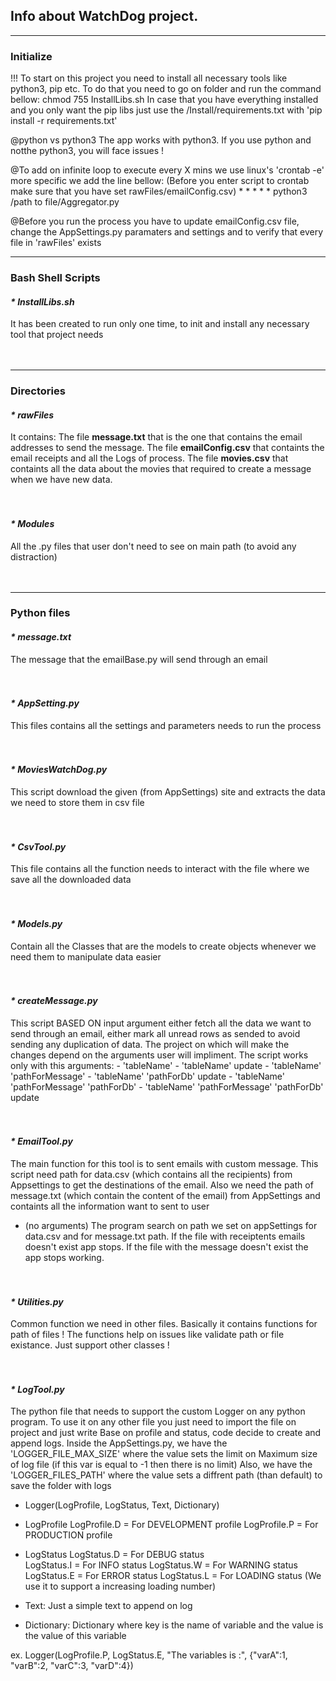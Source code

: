 <h2><b>Info about WatchDog project.</b></h2>

_________________________________
<h3><b>Initialize</h3></b>

!!! To start on this project you need to install all necessary tools like python3, pip etc. To do that you need to go on folder and run the command bellow:
chmod 755 InstallLibs.sh
In case that you have everything installed and you only want the pip libs just use the /Install/requirements.txt with 'pip install -r requirements.txt'

@python vs python3
The app works with python3. If you use python and notthe python3, you will face issues !

@To add on infinite loop to execute every X mins we use linux's 'crontab -e' more specific we add the 
line bellow: (Before you enter script to crontab make sure that you have set rawFiles/emailConfig.csv)
\* \* \* \* \* python3 /path to file/Aggregator.py


@Before you run the process you have to update emailConfig.csv file, change the AppSettings.py paramaters and settings and to verify that every file in 'rawFiles' exists
_________________________________
<h3><b>Bash Shell Scripts</h3></b>

<h4><i> * InstallLibs.sh</h4></i>
It has been created to run only one time, to init and install any necessary tool that project needs
<br><br><br>

_________________________________
<h3><b>Directories</h3></b>

<h4><i> * rawFiles</h4></i>
It contains: 
The file <b>message.txt</b> that is the one that contains the email addresses to send the message. 
The file <b>emailConfig.csv</b> that containts the email receipts and all the Logs of process.
The file <b>movies.csv</b> that containts all the data about the movies that required to create a message when we have new data.
<br><br><br>

<h4><i> * Modules</h4></i>
All the .py files that user don't need to see on main path (to avoid any distraction)
<br><br><br>

_________________________________
<h3><b>Python files</h3></b>

<h4><i> * message.txt</h4></i>
The message that the emailBase.py will send through an email
<br><br><br>

<h4><i> * AppSetting.py</h4></i> 
This files contains all the settings and parameters needs to run the process
<br><br><br>

<h4><i> * MoviesWatchDog.py</h4></i> 
This script download the given (from AppSettings) site and extracts the data we need to store them in csv file
<br><br><br>

<h4><i> * CsvTool.py</h4></i> 
This file contains all the function needs to interact with the file where we save all the downloaded data
<br><br><br>

<h4><i> * Models.py</h4></i> 
Contain all the Classes that are the models to create objects whenever we need them to manipulate data easier
<br><br><br>

<h4><i> * createMessage.py</h4></i>
This script BASED ON input argument either fetch all the data we want to send through an email, either mark all unread rows as sended to avoid sending any duplication of data. The project on which will make the changes
depend on the arguments user will impliment.
The script works only with this arguments:
	- 'tableName'
    - 'tableName' update
    - 'tableName' 'pathForMessage'
    - 'tableName' 'pathForDb' update
    - 'tableName' 'pathForMessage' 'pathForDb'
    - 'tableName' 'pathForMessage' 'pathForDb' update
<br><br><br>

<h4><i> * EmailTool.py</h4></i> 
The main function for this tool is to sent emails with custom message. This script need path for data.csv (which contains all the recipients) from Appsettings to get the destinations of the email. Also we need the path of message.txt (which contain the content of the email) from AppSettings and containts all the information want to sent to user

- (no arguments) 
The program search on path we set on appSettings for data.csv and for message.txt path. 
If the file with receiptents emails doesn't exist app stops.
If the file with the message doesn't exist the app stops working.
<br><br><br>

<h4><i> * Utilities.py</h4></i>
Common function we need in other files. Basically it contains functions for path of files
! The functions help on issues like validate path or file existance. Just support other classes !
<br><br><br>

<h4><i> * LogTool.py</h4></i> 
The python file that needs to support the custom Logger on any python program. To use it on any other file you just need to import the file on project and just write 
Base on profile and status, code decide to create and append logs.
Inside the AppSettings.py, we have the 'LOGGER_FILE_MAX_SIZE' where the value sets the limit on Maximum size of log file (if this var is equal to -1 then there is no limit)
Also, we have the 'LOGGER_FILES_PATH' where the value sets a diffrent path (than default) to save the folder with logs

* Logger(LogProfile, LogStatus, Text, Dictionary)

- LogProfile
    LogProfile.D = For DEVELOPMENT profile
    LogProfile.P = For PRODUCTION profile
    
- LogStatus
    LogStatus.D = For DEBUG status    
    LogStatus.I = For INFO status
    LogStatus.W = For WARNING status
    LogStatus.E = For ERROR status
    LogStatus.L = For LOADING status (We use it to support a increasing loading number)
    
- Text: Just a simple text to append on log

- Dictionary: Dictionary where key is the name of variable and the value is the value of this variable 

ex. Logger(LogProfile.P, LogStatus.E, "The variables is :", {"varA":1, "varB":2, "varC":3, "varD":4})
